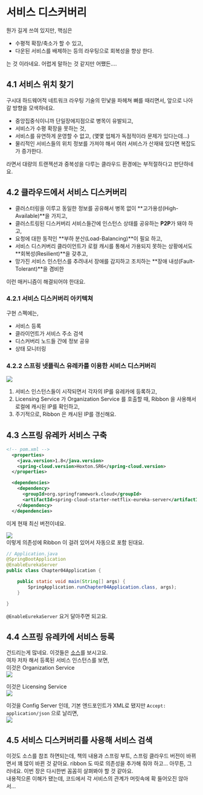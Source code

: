 # 서비스 디스커버리
뭔가 길게 쓰여 있지만, 핵심은

- 수평적 확장/축소가 할 수 있고,
- 다운된 서비스를 배제하는 등의 라우팅으로 회복성을 향상 한다.

는 것 이라네요.
어렵게 말하는 것 같지만 어쨌든....

## 4.1 서비스 위치 찾기
구시대 하드웨어적 네트워크 라우팅 기술의 민낯을 파헤쳐 뼈를 때리면서, 앞으로 나아갈 방향을 모색하네요.
- 중앙집중식이니까 단일장에지점으로 병목이 유발되고,
- 서비스가 수평 확장을 못하는 것,
- 서비스를 유연하게 운영할 수 없고, (몇몇 업체가 독점적이라 문제가 있다는데...)
- 물리적인 서비스들의 위치 정보를 가져야 해서 여러 서비스가 산재돼 있다면 복잡도가 증가한다.

라면서 대량의 트랜젝션과 중복성을 다루는 클라우드 환경에는 부적절하다고 판단하네요.

## 4.2 클라우드에서 서비스 디스커버리
- 클러스터링을 이루고 동일한 정보를 공유해서 병목 없이 **고가용성(High-Available)**을 가지고,
- 클러스트링된 디스커버리 서비스들간에 인스턴스 상태를 공유하는 **P2P**가 돼야 하고,
- 요청에 대한 동적인 **부하 분산(Load-Balancing)**이 필요 하고,
- 서비스 디스커버리 클라이언트가 로컬 캐시를 통해서 가용되지 못하는 상황에서도 **회복성(Resilient)**을 갖추고,
- 망가진 서비스 인스턴스를 추려내서 장애를 감지하고 조치하는 **장애 내성(Fault-Tolerant)**을 겸비한

이런 매커니즘이 해결되어야 한대요.

### 4.2.1 서비스 디스커버리 아키텍쳐
구현 스펙에는,
- 서비스 등록
- 클라이언트가 서비스 주소 검색
- 디스커버리 노드들 간에 정보 공유
- 상태 모니터링

### 4.2.2 스프링 넷플릭스 유레카를 이용한 서비스 디스커버리

![](IMG001.png)  
1. 서비스 인스턴스들이 시작되면서 각자의 IP를 유레카에 등록하고,
2. Licensing Service 가 Organization Service 를 호출할 때, Ribbon 을 사용해서 로컬에 캐시된 IP를 확인하고,
3. 주기적으로, Ribbon 은 캐시된 IP를 갱신해요.

## 4.3 스프링 유레카 서비스 구축
```xml
<!-- pom.xml -->
  <properties>
    <java.version>1.8</java.version>
    <spring-cloud.version>Hoxton.SR6</spring-cloud.version>
  </properties>

  <dependencies>
    <dependency>
      <groupId>org.springframework.cloud</groupId>
      <artifactId>spring-cloud-starter-netflix-eureka-server</artifactId>
    </dependency>
  </dependencies>
```
이게 현재 최신 버전이네요.

![](IMG002.png)  
이렇게 의존성에 Ribbon 이 걸려 있어서 자동으로 포함 된대요.

```java
// Application.java
@SpringBootApplication
@EnableEurekaServer
public class Chapter04Application {

	public static void main(String[] args) {
		SpringApplication.runChapter04Application.class, args);
	}

}
```
`@EnableEurekaServer` 요거 달아주면 되고요.

## 4.4 스프링 유레카에 서비스 등록

건드리는게 많네요. 이것들은 [소스](./src/main/resources/application.yml)를 보시고요.  
여차 저차 해서 등록된 서비스 인스턴스를 보면,  
이것은 Organization Service  
![](IMG003.png)

이것은 Licensing Service  
![](IMG004.png)

이것을 Config Server 인데, 기본 엔드포인트가 XML로 됐지만 `Accept: application/json` 으로 날리면,  
![](IMG005.png)      


## 4.5 서비스 디스커버리를 사용해 서비스 검색

이것도 소스를 참조 하면되는데, 책의 내용과 스프링 부트, 스프링 클라우드 버전이 바뀌면서 꽤 많이 바뀐 것 같아요. ribbon 도 따로 의존성을 추가해 줘야 하고...
아무튼, 그러네요.
이번 장은 다시한번 꼼꼼히 살펴봐야 할 것 같아요.  
내용적으론 이해가 됐는데, 코드에서 각 서비스의 관계가 머릿속에 확 들어오진 않아서...
